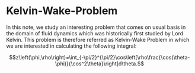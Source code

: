 # Kelvin-Wake-Problem
In this note, we study an interesting problem that comes on usual basis in the domain of fluid dynamics which was historically first studied by Lord Kelvin. This problem is therefore referred as Kelvin-Wake Problem in which we are interested in calculating the following integral:
```math
z\left(\phi,\rho\right)=\int_{-\pi/2}^{\pi/2}\cos\left[\rho\frac{\cos(\theta-\phi)}{\cos^2\theta}\right]d\theta.
```
